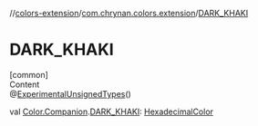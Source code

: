 //[colors-extension](../../index.md)/[com.chrynan.colors.extension](index.md)/[DARK_KHAKI](-d-a-r-k_-k-h-a-k-i.md)



# DARK_KHAKI  
[common]  
Content  
@[ExperimentalUnsignedTypes](https://kotlinlang.org/api/latest/jvm/stdlib/kotlin/-experimental-unsigned-types/index.html)()  
  
val [Color.Companion](../../../colors-core/colors-core/com.chrynan.colors/-color/-companion/index.md).[DARK_KHAKI](-d-a-r-k_-k-h-a-k-i.md): [HexadecimalColor](../../../colors-core/colors-core/com.chrynan.colors/-hexadecimal-color/index.md)  



